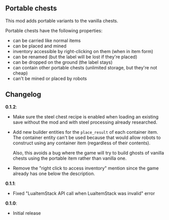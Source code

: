 ## Portable chests

This mod adds portable variants to the vanilla chests.

Portable chests have the following properties:

 - can be carried like normal items
 - can be placed and mined
 - inventory accessible by right-clicking on them (when in item form)
 - can be renamed (but the label will be lost if they're placed)
 - can be dropped on the ground (the label stays)
 - can contain other portable chests (unlimited storage, but they're not cheap)
 - can't be mined or placed by robots


## Changelog

**0.1.2**:
 - Make sure the steel chest recipe is enabled when loading an existing save
   without the mod and with steel processing already researched.

 - Add new builder entities for the `place_result` of each container item.
   The container entity can't be used because that would allow robots
   to construct using any container item (regardless of their contents).

   Also, this avoids a bug where the game will try to build ghosts of
   vanilla chests using the portable item rather than vanilla one.

 - Remove the "right click to access inventory" mention since the game
   already has one below the description.

**0.1.1**:
 - Fixed "LuaItemStack API call when LuaItemStack was invalid" error

**0.1.0**:
 - Initial release
